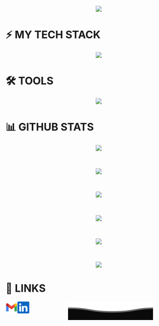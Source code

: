 <p align="center">
  <img src="https://i.gifer.com/QWc9.gif ">
</p>

# ⚡ MY TECH STACK
<p align="center">
  <a href="https://skillicons.dev">
    <img src="https://skillicons.dev/icons?i=py,java,c,cpp,r=6" />
  </a>
</p>





# 🛠 TOOLS


<p align="center">
  <a href="https://skillicons.dev">
    <img src="https://skillicons.dev/icons?i=vscode,figma,ai,eclipse,mysql,git,visualstudio=6" />
  </a>
</p>



# 📊 GITHUB STATS


<p align="center"><img align="center" src="https://komarev.com/ghpvc/?username=MuhammadAhsanQasim21&color=blue&style=for-the-badge"></p> </br>
<p align="center"><img align="center" src="https://komarev.com/ghpvc/?username=MuhammadAhsanQasim2&color=blue&style=for-the-badge"></p> </br>


<p align="center"><img align="center" src="https://github-readme-stats.vercel.app/api/top-langs/?username=MuhammadAhsanQasim21&langs_count=9&theme=transparent"></p> </br>

<p align="center"><img align="center" src="https://github-readme-stats.vercel.app/api?username=MuhammadAhsanQasim21&theme=transparent"></p> </br>

<p align="center"><img align="center" src="https://github-readme-streak-stats.herokuapp.com/?user=MuhammadAhsanQasim21&theme=transparent"></p> </br>

<p align="center"><img align="center" src="https://github-profile-summary-cards.vercel.app/api/cards/profile-details?username=MuhammadAhsanQasim21&theme=transparent"></p>


# 🔗 LINKS

<a href="mailto:ahsanqasim2@gmail.com">
    <img height="32" align="left" alt="Mail" src="/icons/gmail.png" />
</a>

<a href="www.linkedin.com/in/muhammadahsanqasim">
    <img height="32" align="left" alt="LinkedIn" src="/icons/linkedin.png" />
</a>

<p align="center">
        <img src="/Bottom.svg" alt="Github Stats" />
</p>
